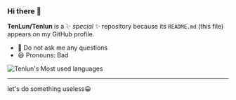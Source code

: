 ### Hi there 👋
**TenLun/Tenlun** is a ✨ _special_ ✨ repository because its `README.md` (this file) appears on my GitHub profile.

- 🙅‍ Do not ask me any questions
- 😄 Pronouns: Bad

![Tenlun's Most used languages](https://github-readme-stats.vercel.app/api/top-langs?username=Tenlun&show_icons=true&count_private=true&theme=gotham)

---

let's do something useless😀
